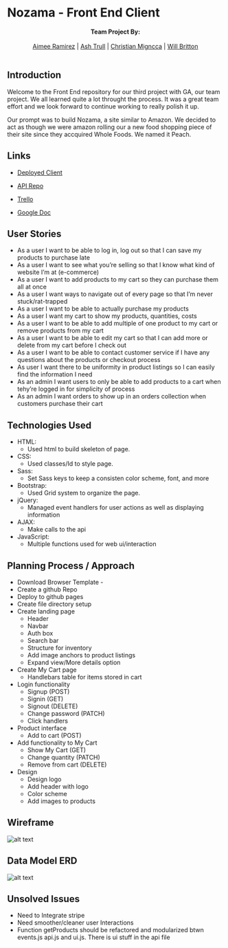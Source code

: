# Nozama - Front End Client

<p align="center">
  <b>Team Project By: </b><br><br>
  <a href="https://github.com/Aimeelr08">Aimee Ramirez</a> |
  <a href="https://github.com/ashtrull">Ash Trull</a> |
  <a href="https://github.com/cmigz">Christian Migncca</a> |
  <a href="https://github.com/wjbritton">Will Britton</a>
  <br><br>
</p>


## Introduction

Welcome to the Front End repository for our third project with GA, our team project.  We all learned quite a lot throught the process.  It was a great team effort and we look forward to continue working to really polish it up.

Our prompt was to build Nozama, a site similar to Amazon.  We decided to act as though we were amazon rolling our a new food shopping piece of their site since they accquired Whole Foods.  We named it Peach.

## Links

- [Deployed Client](https://wdi-team-project.github.io/nozama-client/)

- [API Repo](https://github.com/wdi-team-project/nozama-express-api)

- [Trello](https://trello.com/b/Gk8kc8GI/peach-produce)

- [Google Doc](https://docs.google.com/document/d/17u0y_Ls6DwR3jYA1ZmOtVIrufHcFLOCmnxkV-dhoFUs/edit#heading=h.bm1arf1sz7vv)

## User Stories


- As a user I want to be able to log in, log out so that I can save my products to purchase late
- As a user I want to see what you’re selling so that I know what kind of website I’m at (e-commerce)
- As a user I want to add products to my cart so they can purchase them all at once
- As a user I want ways to navigate out of every page so that I’m never stuck/rat-trapped
- As a user I want to be able to actually purchase my products
- As a user I want my cart to show my products, quantities, costs
- As a user I want to be able to add multiple of one product to my cart or remove products from my cart
- As a user I want to be able to edit my cart so that I can add more or delete from my cart before I check out
- As a user I want to be able to contact customer service if I have any questions about the products or checkout process
- As user I want there to be uniformity in product listings so I can easily find the information I need
- As an admin I want users to only be able to add products to a cart when tehy’re logged in for simplicity of process
- As an admin I want orders to show up in an orders collection when customers purchase their cart


## Technologies Used

- HTML:
  - Used html to build skeleton of page.
- CSS:
  - Used classes/Id to style page.
- Sass:
  - Set Sass keys to keep a consisten color scheme, font, and more
- Bootstrap:
  - Used Grid system to organize the page.
- jQuery:
  - Managed event handlers for user actions as well as displaying information
- AJAX:
  - Make calls to the api
- JavaScript:
  - Multiple functions used for web ui/interaction

## Planning Process / Approach

- Download Browser Template -
- Create a github Repo
- Deploy to github pages
- Create file directory setup
- Create landing page
  - Header
  - Navbar
  - Auth box
  - Search bar
  - Structure for inventory
  - Add image anchors to product listings
  - Expand view/More details option
- Create My Cart page
  - Handlebars table for items stored in cart
- Login functionality
  - Signup (POST)
  - Signin (GET)
  - Signout (DELETE)
  - Change password (PATCH)
  - Click handlers
- Product interface
  - Add to cart (POST)
- Add functionality to My Cart
  - Show My Cart (GET)
  - Change quantity (PATCH)
  - Remove from cart (DELETE)
- Design
  - Design logo
  - Add header with logo
  - Color scheme
  - Add images to products

## Wireframe

![alt text](https://i.imgur.com/rpL2W4D.jpg "WireFrame V1")

## Data Model ERD

![alt text](https://i.imgur.com/rAMbj9f.jpg "WireFrame V1")

## Unsolved Issues

- Need to Integrate stripe
- Need smoother/cleaner user Interactions
- Function getProducts should be refactored and modularized btwn events.js api.js and ui.js. There is ui stuff in the api file
